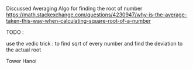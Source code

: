 Discussed Averaging Algo for finding the root  of number
https://math.stackexchange.com/questions/4230947/why-is-the-average-taken-this-way-when-calculating-square-root-of-a-number



TODO : 

use the vedic trick : to find sqrt of every number and find the deviation to the actual root 



Tower Hanoi
